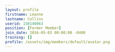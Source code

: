 ```yaml
---
layout: profile
firstname: Leanne
lastname: Collins
userid: 150140063
position: [Former Member]
join_date: 2016-05-03 00:00:00 -0400
training: []
profile: /assets/img/members/default/avatar.png
---
```


